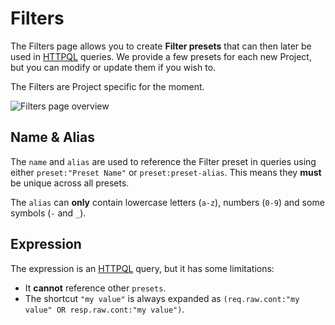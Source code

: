# Filters

The Filters page allows you to create **Filter presets** that can then later be used in [HTTPQL](/internals/httpql.md) queries.
We provide a few presets for each new Project, but you can modify or update them if you wish to.

The Filters are Project specific for the moment.

<img alt="Filters page overview" src="/_images/filters.png" no-shadow center/>

## Name & Alias

The `name` and `alias` are used to reference the Filter preset in queries using either `preset:"Preset Name"` or `preset:preset-alias`.
This means they **must** be unique across all presets.

The `alias` can **only** contain lowercase letters (`a-z`), numbers (`0-9`) and some symbols (`-` and `_`).

## Expression

The expression is an [HTTPQL](/features/concepts/httpql.md) query, but it has some limitations:

- It **cannot** reference other `presets`.
- The shortcut `"my value"` is always expanded as `(req.raw.cont:"my value" OR resp.raw.cont:"my value")`.
